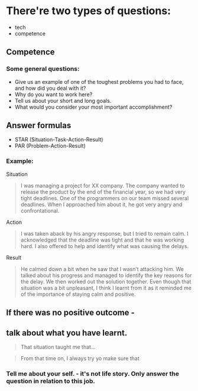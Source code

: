 # There're two types of questions:

* tech
* competence

## Competence

### Some general questions:

* Give us an example of one of the toughest problems you had to face, and how did you deal with it?
* Why do you want to work here?
* Tell us about your short and long goals.
* What would you consider your most important accomplishment?

## Answer formulas

* STAR (Situation-Task-Action-Result)
* PAR (Problem-Action-Result)

### Example:

Situation

> I was managing a project for XX company.
  The company wanted to release the product by the end of the financial year,
  so we had very tight deadlines. 
  One of the programmers on our team missed several deadlines. 
  When I approached him about it, he got very angry and confrontational. 

Action 

> I was taken aback by his angry response, but I tried to remain calm.
  I acknowledged that the deadline was tight and that he was working hard. 
  I also offered to help and identify what was causing the delays. 

Result

> He calmed down a bit when he saw that I wasn’t attacking him.
  We talked about his progress and managed to identify the key reasons for the delay.
  We then worked out the solution together. Even though that situation was a bit unpleasant,
  I think I learnt from it as it reminded me of the importance of staying calm and positive.

## If there was no positive outcome - 
## talk about what you have learnt.

> That situation taught me that...

> From that time on, I always try yo make sure that

### Tell me about your self. - it's not life story. Only answer the question in relation to this job.
